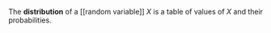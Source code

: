 The **distribution** of a [[random variable]] $X$ is a table of values of $X$ and their probabilities.